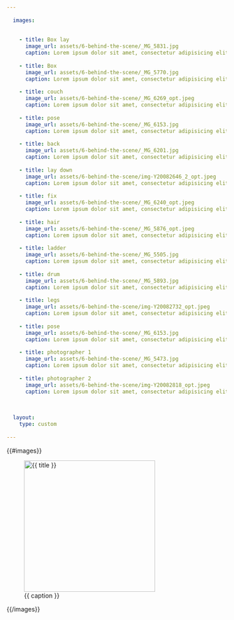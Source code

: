 ```yaml
---
  
  images:
     
    
    - title: Box lay 
      image_url: assets/6-behind-the-scene/_MG_5831.jpg
      caption: Lorem ipsum dolor sit amet, consectetur adipisicing elit
      
    - title: Box
      image_url: assets/6-behind-the-scene/_MG_5770.jpg
      caption: Lorem ipsum dolor sit amet, consectetur adipisicing elit
        
    - title: couch 
      image_url: assets/6-behind-the-scene/_MG_6269_opt.jpeg 
      caption: Lorem ipsum dolor sit amet, consectetur adipisicing elit
      
    - title: pose 
      image_url: assets/6-behind-the-scene/_MG_6153.jpg
      caption: Lorem ipsum dolor sit amet, consectetur adipisicing elit
      
    - title: back 
      image_url: assets/6-behind-the-scene/_MG_6201.jpg
      caption: Lorem ipsum dolor sit amet, consectetur adipisicing elit
      
    - title: lay down 
      image_url: assets/6-behind-the-scene/img-Y20082646_2_opt.jpeg 
      caption: Lorem ipsum dolor sit amet, consectetur adipisicing elit
        
    - title: fix 
      image_url: assets/6-behind-the-scene/_MG_6240_opt.jpeg 
      caption: Lorem ipsum dolor sit amet, consectetur adipisicing elit
          
    - title: hair
      image_url: assets/6-behind-the-scene/_MG_5876_opt.jpeg 
      caption: Lorem ipsum dolor sit amet, consectetur adipisicing elit
      
    - title: ladder
      image_url: assets/6-behind-the-scene/_MG_5505.jpg 
      caption: Lorem ipsum dolor sit amet, consectetur adipisicing elit
      
    - title: drum
      image_url: assets/6-behind-the-scene/_MG_5893.jpg 
      caption: Lorem ipsum dolor sit amet, consectetur adipisicing elit
      
    - title: legs 
      image_url: assets/6-behind-the-scene/img-Y20082732_opt.jpeg
      caption: Lorem ipsum dolor sit amet, consectetur adipisicing elit
      
    - title: pose 
      image_url: assets/6-behind-the-scene/_MG_6153.jpg
      caption: Lorem ipsum dolor sit amet, consectetur adipisicing elit
      
    - title: photographer 1 
      image_url: assets/6-behind-the-scene/_MG_5473.jpg
      caption: Lorem ipsum dolor sit amet, consectetur adipisicing elit
      
    - title: photographer 2 
      image_url: assets/6-behind-the-scene/img-Y20082818_opt.jpeg
      caption: Lorem ipsum dolor sit amet, consectetur adipisicing elit
  
  
  
  layout:
    type: custom
  
---
```


{{#images}}
  <figure>
    <img src="../{{ image_url}}" alt=" {{ title }}" width=300>
    <figcaption>{{ caption }}</figcaption>
  </figure>
{{/images}}